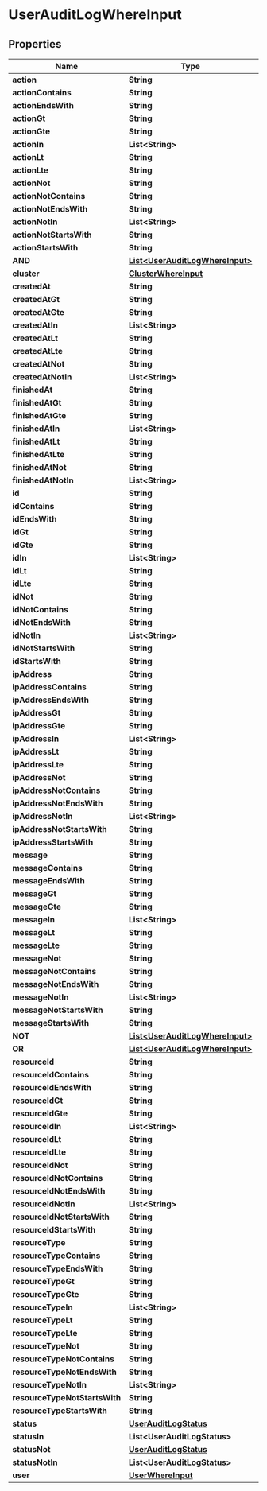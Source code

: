 

# UserAuditLogWhereInput


## Properties

Name | Type | Description | Notes
------------ | ------------- | ------------- | -------------
**action** | **String** |  |  [optional]
**actionContains** | **String** |  |  [optional]
**actionEndsWith** | **String** |  |  [optional]
**actionGt** | **String** |  |  [optional]
**actionGte** | **String** |  |  [optional]
**actionIn** | **List&lt;String&gt;** |  |  [optional]
**actionLt** | **String** |  |  [optional]
**actionLte** | **String** |  |  [optional]
**actionNot** | **String** |  |  [optional]
**actionNotContains** | **String** |  |  [optional]
**actionNotEndsWith** | **String** |  |  [optional]
**actionNotIn** | **List&lt;String&gt;** |  |  [optional]
**actionNotStartsWith** | **String** |  |  [optional]
**actionStartsWith** | **String** |  |  [optional]
**AND** | [**List&lt;UserAuditLogWhereInput&gt;**](UserAuditLogWhereInput.md) |  |  [optional]
**cluster** | [**ClusterWhereInput**](ClusterWhereInput.md) |  |  [optional]
**createdAt** | **String** |  |  [optional]
**createdAtGt** | **String** |  |  [optional]
**createdAtGte** | **String** |  |  [optional]
**createdAtIn** | **List&lt;String&gt;** |  |  [optional]
**createdAtLt** | **String** |  |  [optional]
**createdAtLte** | **String** |  |  [optional]
**createdAtNot** | **String** |  |  [optional]
**createdAtNotIn** | **List&lt;String&gt;** |  |  [optional]
**finishedAt** | **String** |  |  [optional]
**finishedAtGt** | **String** |  |  [optional]
**finishedAtGte** | **String** |  |  [optional]
**finishedAtIn** | **List&lt;String&gt;** |  |  [optional]
**finishedAtLt** | **String** |  |  [optional]
**finishedAtLte** | **String** |  |  [optional]
**finishedAtNot** | **String** |  |  [optional]
**finishedAtNotIn** | **List&lt;String&gt;** |  |  [optional]
**id** | **String** |  |  [optional]
**idContains** | **String** |  |  [optional]
**idEndsWith** | **String** |  |  [optional]
**idGt** | **String** |  |  [optional]
**idGte** | **String** |  |  [optional]
**idIn** | **List&lt;String&gt;** |  |  [optional]
**idLt** | **String** |  |  [optional]
**idLte** | **String** |  |  [optional]
**idNot** | **String** |  |  [optional]
**idNotContains** | **String** |  |  [optional]
**idNotEndsWith** | **String** |  |  [optional]
**idNotIn** | **List&lt;String&gt;** |  |  [optional]
**idNotStartsWith** | **String** |  |  [optional]
**idStartsWith** | **String** |  |  [optional]
**ipAddress** | **String** |  |  [optional]
**ipAddressContains** | **String** |  |  [optional]
**ipAddressEndsWith** | **String** |  |  [optional]
**ipAddressGt** | **String** |  |  [optional]
**ipAddressGte** | **String** |  |  [optional]
**ipAddressIn** | **List&lt;String&gt;** |  |  [optional]
**ipAddressLt** | **String** |  |  [optional]
**ipAddressLte** | **String** |  |  [optional]
**ipAddressNot** | **String** |  |  [optional]
**ipAddressNotContains** | **String** |  |  [optional]
**ipAddressNotEndsWith** | **String** |  |  [optional]
**ipAddressNotIn** | **List&lt;String&gt;** |  |  [optional]
**ipAddressNotStartsWith** | **String** |  |  [optional]
**ipAddressStartsWith** | **String** |  |  [optional]
**message** | **String** |  |  [optional]
**messageContains** | **String** |  |  [optional]
**messageEndsWith** | **String** |  |  [optional]
**messageGt** | **String** |  |  [optional]
**messageGte** | **String** |  |  [optional]
**messageIn** | **List&lt;String&gt;** |  |  [optional]
**messageLt** | **String** |  |  [optional]
**messageLte** | **String** |  |  [optional]
**messageNot** | **String** |  |  [optional]
**messageNotContains** | **String** |  |  [optional]
**messageNotEndsWith** | **String** |  |  [optional]
**messageNotIn** | **List&lt;String&gt;** |  |  [optional]
**messageNotStartsWith** | **String** |  |  [optional]
**messageStartsWith** | **String** |  |  [optional]
**NOT** | [**List&lt;UserAuditLogWhereInput&gt;**](UserAuditLogWhereInput.md) |  |  [optional]
**OR** | [**List&lt;UserAuditLogWhereInput&gt;**](UserAuditLogWhereInput.md) |  |  [optional]
**resourceId** | **String** |  |  [optional]
**resourceIdContains** | **String** |  |  [optional]
**resourceIdEndsWith** | **String** |  |  [optional]
**resourceIdGt** | **String** |  |  [optional]
**resourceIdGte** | **String** |  |  [optional]
**resourceIdIn** | **List&lt;String&gt;** |  |  [optional]
**resourceIdLt** | **String** |  |  [optional]
**resourceIdLte** | **String** |  |  [optional]
**resourceIdNot** | **String** |  |  [optional]
**resourceIdNotContains** | **String** |  |  [optional]
**resourceIdNotEndsWith** | **String** |  |  [optional]
**resourceIdNotIn** | **List&lt;String&gt;** |  |  [optional]
**resourceIdNotStartsWith** | **String** |  |  [optional]
**resourceIdStartsWith** | **String** |  |  [optional]
**resourceType** | **String** |  |  [optional]
**resourceTypeContains** | **String** |  |  [optional]
**resourceTypeEndsWith** | **String** |  |  [optional]
**resourceTypeGt** | **String** |  |  [optional]
**resourceTypeGte** | **String** |  |  [optional]
**resourceTypeIn** | **List&lt;String&gt;** |  |  [optional]
**resourceTypeLt** | **String** |  |  [optional]
**resourceTypeLte** | **String** |  |  [optional]
**resourceTypeNot** | **String** |  |  [optional]
**resourceTypeNotContains** | **String** |  |  [optional]
**resourceTypeNotEndsWith** | **String** |  |  [optional]
**resourceTypeNotIn** | **List&lt;String&gt;** |  |  [optional]
**resourceTypeNotStartsWith** | **String** |  |  [optional]
**resourceTypeStartsWith** | **String** |  |  [optional]
**status** | [**UserAuditLogStatus**](UserAuditLogStatus.md) |  |  [optional]
**statusIn** | **List&lt;UserAuditLogStatus&gt;** |  |  [optional]
**statusNot** | [**UserAuditLogStatus**](UserAuditLogStatus.md) |  |  [optional]
**statusNotIn** | **List&lt;UserAuditLogStatus&gt;** |  |  [optional]
**user** | [**UserWhereInput**](UserWhereInput.md) |  |  [optional]



